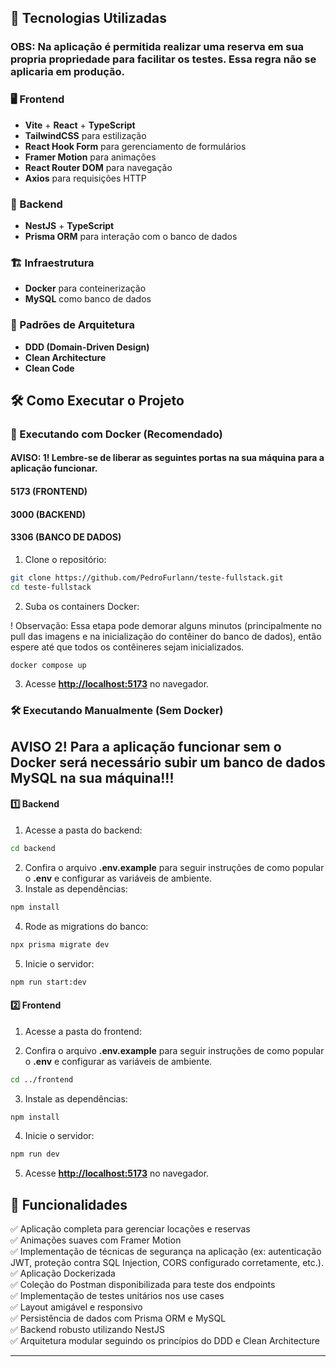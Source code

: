 ## 🚀 Tecnologias Utilizadas

### OBS: Na aplicação é permitida realizar uma reserva em sua propria propriedade para facilitar os testes. Essa regra não se aplicaria em produção.

### 🖥 Frontend

- **Vite** + **React** + **TypeScript**
- **TailwindCSS** para estilização
- **React Hook Form** para gerenciamento de formulários
- **Framer Motion** para animações
- **React Router DOM** para navegação
- **Axios** para requisições HTTP

### 🔧 Backend

- **NestJS** + **TypeScript**
- **Prisma ORM** para interação com o banco de dados

### 🏗 Infraestrutura

- **Docker** para conteinerização
- **MySQL** como banco de dados

### 📐 Padrões de Arquitetura

- **DDD (Domain-Driven Design)**
- **Clean Architecture**
- **Clean Code**

## 🛠 Como Executar o Projeto

### 🚀 Executando com Docker (Recomendado)

#### AVISO: 1! Lembre-se de liberar as seguintes portas na sua máquina para a aplicação funcionar.
#### 5173 (FRONTEND)
#### 3000 (BACKEND)
#### 3306 (BANCO DE DADOS)

1. Clone o repositório:

```bash
git clone https://github.com/PedroFurlann/teste-fullstack.git
cd teste-fullstack
```

2. Suba os containers Docker:

! Observação: Essa etapa pode demorar alguns minutos (principalmente no pull das imagens e na inicialização do contêiner do banco de dados), então espere até que todos os contêineres sejam inicializados.

```bash
docker compose up
```

3. Acesse **[http://localhost:5173](http://localhost:5173)** no navegador.

### 🛠 Executando Manualmente (Sem Docker)

## AVISO 2! Para a aplicação funcionar sem o Docker será necessário subir um banco de dados MySQL na sua máquina!!!


#### 1️⃣ Backend

1. Acesse a pasta do backend:

```bash
cd backend
```

2. Confira o arquivo **.env.example** para seguir instruções de como popular o **.env** e configurar as variáveis de ambiente.
3. Instale as dependências:

```bash
npm install
```

4. Rode as migrations do banco:


```bash
npx prisma migrate dev
```

5. Inicie o servidor:

```bash
npm run start:dev
```

#### 2️⃣ Frontend

1. Acesse a pasta do frontend:

2. Confira o arquivo **.env.example** para seguir instruções de como popular o **.env** e configurar as variáveis de ambiente.

```bash
cd ../frontend
```

3. Instale as dependências:

```bash
npm install
```

4. Inicie o servidor:

```bash
npm run dev
```

5. Acesse **[http://localhost:5173](http://localhost:5173)** no navegador.

## 📌 Funcionalidades

✅ Aplicação completa para gerenciar locações e reservas  
✅ Animações suaves com Framer Motion  
✅ Implementação de técnicas de segurança na aplicação (ex: autenticação
JWT, proteção contra SQL Injection, CORS configurado corretamente, etc.). 
✅ Aplicação Dockerizada  
✅ Coleção do Postman disponibilizada para teste dos endpoints  
✅ Implementação de testes unitários nos use cases  
✅ Layout amigável e responsivo  
✅ Persistência de dados com Prisma ORM e MySQL  
✅ Backend robusto utilizando NestJS  
✅ Arquitetura modular seguindo os princípios do DDD e Clean Architecture  

---
